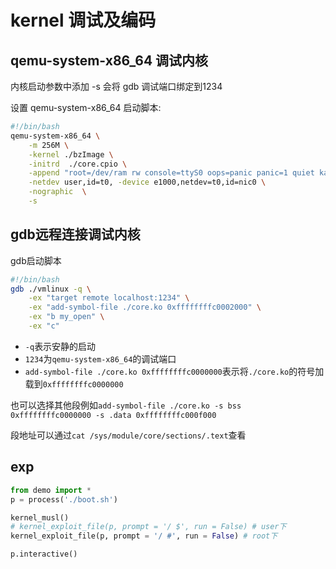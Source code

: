 # kernel 调试及编码

## qemu-system-x86_64 调试内核

内核启动参数中添加 -s 会将 gdb 调试端口绑定到1234

设置 qemu-system-x86_64 启动脚本:

```bash
#!/bin/bash
qemu-system-x86_64 \
    -m 256M \
    -kernel ./bzImage \
    -initrd  ./core.cpio \
    -append "root=/dev/ram rw console=ttyS0 oops=panic panic=1 quiet kaslr" \
    -netdev user,id=t0, -device e1000,netdev=t0,id=nic0 \
    -nographic  \
    -s
```

## gdb远程连接调试内核

gdb启动脚本

```bash
#!/bin/bash
gdb ./vmlinux -q \
    -ex "target remote localhost:1234" \
    -ex "add-symbol-file ./core.ko 0xffffffffc0002000" \
    -ex "b my_open" \
    -ex "c"
```

- `-q`表示安静的启动
- `1234`为`qemu-system-x86_64`的调试端口
- `add-symbol-file ./core.ko 0xffffffffc0000000`表示将`./core.ko`的符号加载到`0xffffffffc0000000`

也可以选择其他段例如`add-symbol-file ./core.ko -s bss 0xffffffffc0000000 -s .data 0xffffffffc000f000`

段地址可以通过`cat /sys/module/core/sections/.text`查看

## exp

```python
from demo import *
p = process('./boot.sh')

kernel_musl()
# kernel_exploit_file(p, prompt = '/ $', run = False) # user下
kernel_exploit_file(p, prompt = '/ #', run = False) # root下

p.interactive()
```